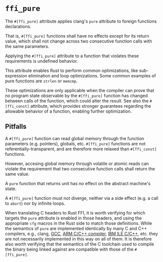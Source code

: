 # `ffi_pure`

The `#[ffi_pure]` attribute applies clang's `pure` attribute to foreign
functions declarations.

That is, `#[ffi_pure]` functions shall have no effects except for its return
value, which shall not change across two consecutive function calls with
the same parameters.

Applying the `#[ffi_pure]` attribute to a function that violates these
requirements is undefined behavior.

This attribute enables Rust to perform common optimizations, like sub-expression
elimination and loop optimizations. Some common examples of pure functions are
`strlen` or `memcmp`.

These optimizations are only applicable when the compiler can prove that no
program state observable by the `#[ffi_pure]` function has changed between calls
of the function, which could alter the result. See also the `#[ffi_const]`
attribute, which provides stronger guarantees regarding the allowable behavior
of a function, enabling further optimization.

## Pitfalls

A `#[ffi_pure]` function can read global memory through the function
parameters (e.g. pointers), globals, etc. `#[ffi_pure]` functions are not
referentially-transparent, and are therefore more relaxed than `#[ffi_const]`
functions.

However, accesing global memory through volatile or atomic reads can violate the
requirement that two consecutive function calls shall return the same value.

A `pure` function that returns unit has no effect on the abstract machine's
state.

A `#[ffi_pure]` function must not diverge, neither via a side effect (e.g. a
call to `abort`) nor by infinite loops.

When translating C headers to Rust FFI, it is worth verifying for which targets
the `pure` attribute is enabled in those headers, and using the appropriate
`cfg` macros in the Rust side to match those definitions. While the semantics of
`pure` are implemented identically by many C and C++ compilers, e.g., clang,
[GCC], [ARM C/C++ compiler], [IBM ILE C/C++], etc. they are not necessarily
implemented in this way on all of them. It is therefore also worth verifying
that the semantics of the C toolchain used to compile the binary being linked
against are compatible with those of the `#[ffi_pure]`.


[ARM C/C++ compiler]: http://infocenter.arm.com/help/index.jsp?topic=/com.arm.doc.dui0491c/Cacigdac.html
[GCC]: https://gcc.gnu.org/onlinedocs/gcc/Common-Function-Attributes.html#index-pure-function-attribute
[IBM ILE C/C++]: https://www.ibm.com/support/knowledgecenter/fr/ssw_ibm_i_71/rzarg/fn_attrib_pure.htm
